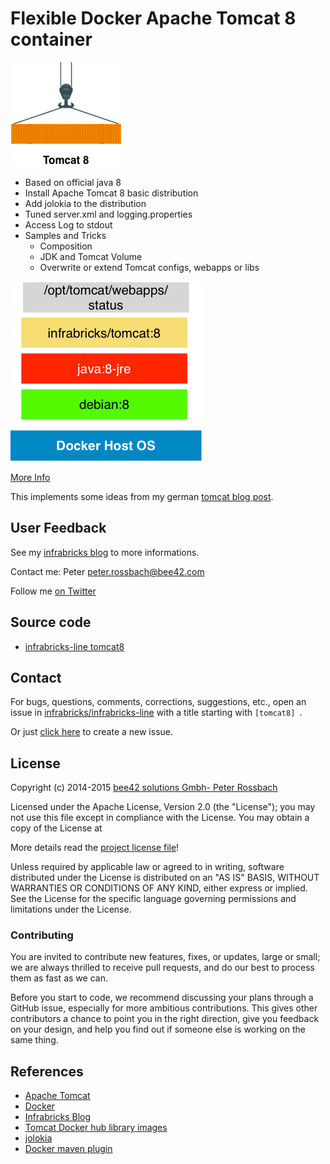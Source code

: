 # Flexible Docker Apache Tomcat 8 container

![logo.png](https://raw.githubusercontent.com/infrabricks/infrabricks-line/master/webserver/tomcat/tomcat8/logo.png)

* Based on official java 8
* Install Apache Tomcat 8 basic distribution
* Add jolokia to the distribution
* Tuned server.xml and logging.properties
* Access Log to stdout
* Samples and Tricks
  * Composition
  * JDK and Tomcat Volume
  * Overwrite or extend Tomcat configs, webapps or libs

![Tomcat Layer](https://raw.githubusercontent.com/infrabricks/infrabricks-line/master/webserver/tomcat/tomcat8/images/infrabricks-tomcat8.png)

[More Info](https://github.com/infrabricks/infrabricks-line/tree/master/webserver/tomcat/tomcat8)

This implements some ideas from my german [tomcat blog post](http://www.infrabricks.de/blog/2014/12/19/docker-microservice-basis-mit-apache-tomcat-implementieren/).

## User Feedback

See my [infrabricks blog](http://www.infrabricks.de) to more informations.

Contact me: Peter <peter.rossbach@bee42.com>

Follow me [on Twitter](https://twitter.com/PRossbach)

## Source code

* [infrabricks-line tomcat8](https://github.com/infrabricks/infrabricks-line/tree/master/webserver/tomcat/tomcat8)

## Contact

For bugs, questions, comments, corrections, suggestions, etc., open an issue in
 [infrabricks/infrabricks-line](https://github.com/infrabricks/infrabricks-line/issues) with a title starting with `[tomcat8] `.

Or just [click here](https://github.com/infrabricks/infrabricks-line/issues/new?title=%5Btomcat8%5D%20) to create a new issue.

## License

Copyright (c) 2014-2015 [bee42 solutions Gmbh- Peter Rossbach](http://www.bee42.com)

Licensed under the Apache License, Version 2.0 (the "License");
you may not use this file except in compliance with the License.
You may obtain a copy of the License at

More details read the [project license file](https://raw.githubusercontent.com/infrabricks/infrabricks-line/master/webserver/tomcat/tomcat8/LICENSE)!

Unless required by applicable law or agreed to in writing, software
distributed under the License is distributed on an "AS IS" BASIS,
WITHOUT WARRANTIES OR CONDITIONS OF ANY KIND, either express or implied.
See the License for the specific language governing permissions and
limitations under the License.

### Contributing

You are invited to contribute new features, fixes, or updates, large or small; we are always thrilled to receive pull requests, and do our best to process them as fast as we can.

Before you start to code, we recommend discussing your plans through a GitHub issue, especially for more ambitious contributions. This gives other contributors a chance to point you in the right direction, give you feedback on your design, and help you find out if someone else is working on the same thing.

## References

* [Apache Tomcat](https://tomcat.apache.org)
* [Docker](https://docker.com)
* [Infrabricks Blog](http://www.infrabricks.de)
* [Tomcat Docker hub library images](https://registry.hub.docker.com/u/library/tomcat/)
* [jolokia](http://www.jolokia.org/)
* [Docker maven plugin](https://github.com/rhuss/docker-maven-plugin)
